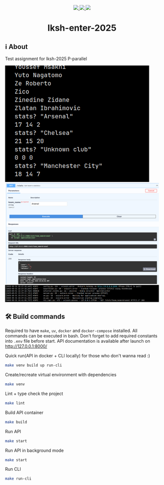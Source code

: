 <div align="center">
    <a href="https://github.com/dmkjfs/lksh-enter-2025/blob/dev/LICENSE">
      <img src="https://img.shields.io/github/license/dmkjfs/lksh-enter-2025?label=License&color=purple&style=for-the-badge">
    </a>
    <a href="https://github.com/ilkztsff/lksh-enter-2025/blob/dev/pyproject.toml">
      <img src="https://img.shields.io/badge/python-3.12+-purple?style=for-the-badge">
    </a>
    <a href="https://github.com/dmkjfs/lksh-enter-2025/actions/workflows/check.yml">
      <img src="https://img.shields.io/github/actions/workflow/status/dmkjfs/lksh-enter-2025/check.yml?branch=main&style=for-the-badge&label=linter&color=purple">
    </a>
</div>

<h1 align="center">lksh-enter-2025</h1>

## ℹ️ About

Test assignment for lksh-2025 P-parallel

![CLI](assets/cli.png)
![Swagger](assets/swagger.png)
![API logs](assets/logs.png)


## 🛠 Build commands

Required to have `make`, `uv`, `docker` and `docker-compose` installed.
All commands can be executed in bash. Don't forget to add required constants
into `.env` file before start. API documentation is available after
launch on http://127.0.0.1:8000/

Quick run(API in docker + CLI locally) for those who don't wanna read :)
```bash
make venv build up run-cli
```

Create/recreate virtual environment with dependencies
```bash
make venv
```

Lint + type check the project
```bash
make lint
```

Build API container 
```bash
make build
```

Run API
```bash
make start
```

Run API in background mode
```bash
make start
```

Run CLI
```bash
make run-cli
```

